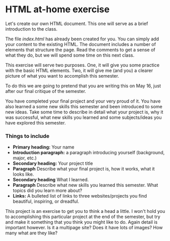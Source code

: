 # HTML at-home exercise

Let's create our own HTML document. This one will serve as a brief introduction to the class.

The file *index.html* has already been created for you. You can simply add your content to the existing HTML. The document includes a number of elements that structure the page. Read the comments to get a sense of what they do, but we will spend some time on this next class.

This exercise will serve two purposes. One, it will give you some practice with the basic HTML elements. Two, it will give me (and you) a clearer picture of what you want to accomplish this semester.

To do this we are going to pretend that you are writing this on May 16, just after our final critique of the semester. 

You have completed your final project and your very proud of it. You have also learned a some new skills this semester and been introduced to some new ideas. Take some time to describe in detail what your project is, why it was successful, what new skills you learned and some subjects/ideas you have explored this semester.

### Things to include
* **Primary heading:** Your name
* **Introduction paragraph:** a paragraph introducing yourself (background, major, etc.)
* **Secondary heading:** Your project title
* **Paragraph** Describe what your final project is, how it works, what it looks like.
* **Secondary heading** What I learned.
* **Paragraph** Describe what new skills you learned this semester. What topics did you learn more about?
* **Links:** A bulleted list  of links to three websites/projects you find beautiful, inspiring, or dreadful.

This project is an exercise to get you to think a head a little. I won't hold you to accomplishing this particular project at the end of the semester, but try and make it something that you think you might like to do. Again detail is important however. Is it a multipage site? Does it have lots of images? How many what are they like?
